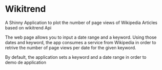 # Wikitrend
A Shinny Application to plot the number of page views of Wikipedia Articles based on wikitrend Api

The web page allows you to input a date range and a keyword. Using those dates and
keyword, the app consumes a service from Wikipedia in order to retrive the number
of page views per date for the given keyword.

By default, the application sets a keyword and a date range in order to demo de application
